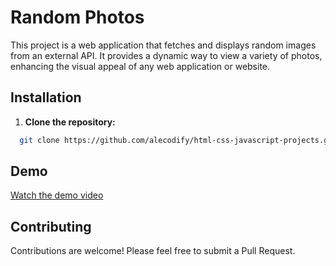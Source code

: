 # Random Photos

This project is a web application that fetches and displays random images from an external API. It provides a dynamic way to view a variety of photos, enhancing the visual appeal of any web application or website.

## Installation

1. **Clone the repository:**
```bash
  git clone https://github.com/alecodify/html-css-javascript-projects.git
```

## Demo
[Watch the demo video](https://github.com/user-attachments/assets/bd21e93a-56e2-4683-9c7d-979d728f7d90)

## Contributing
Contributions are welcome! Please feel free to submit a Pull Request.
